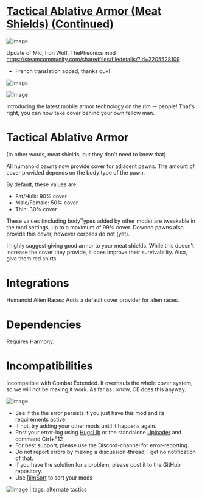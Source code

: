# [Tactical Ablative Armor (Meat Shields) (Continued)](https://steamcommunity.com/sharedfiles/filedetails/?id=2570381855)

![Image](https://i.imgur.com/buuPQel.png)

Update of Mic, Iron Wolf, ThePheonixs mod
https://steamcommunity.com/sharedfiles/filedetails/?id=2205528109

- French translation added, thanks qux!

![Image](https://i.imgur.com/pufA0kM.png)
	
![Image](https://i.imgur.com/Z4GOv8H.png)

Introducing the latest mobile armor technology on the rim -- people! That's right, you can now take cover behind your own fellow man.
	
# Tactical Ablative Armor

(In other words, meat shields, but they don't need to know that)
 
All humanoid pawns now provide cover for adjacent pawns. The amount of cover provided depends on the body type of the pawn.
 
By default, these values are:
 
 - Fat/Hulk: 90% cover
 - Male/Female: 50% cover
 - Thin: 30% cover
 
These values (including bodyTypes added by other mods) are tweakable in the mod settings, up to a maximum of 99% cover. Downed pawns also provide this cover, however corpses do not (yet).
 
I highly suggest giving good armor to your meat shields. While this doesn't increase the cover they provide, it does improve their survivability. Also, give them red shirts.
 
# Integrations

Humanoid Alien Races: Adds a default cover provider for alien races. 
 
# Dependencies

Requires Harmony.

# Incompatibilities

Incompatible with Combat Extended. It overhauls the whole cover system, so we will not be making it work. As far as I know, CE does this anyway.

![Image](https://i.imgur.com/PwoNOj4.png)



-  See if the the error persists if you just have this mod and its requirements active.
-  If not, try adding your other mods until it happens again.
-  Post your error-log using [HugsLib](https://steamcommunity.com/workshop/filedetails/?id=818773962) or the standalone [Uploader](https://steamcommunity.com/sharedfiles/filedetails/?id=2873415404) and command Ctrl+F12
-  For best support, please use the Discord-channel for error-reporting.
-  Do not report errors by making a discussion-thread, I get no notification of that.
-  If you have the solution for a problem, please post it to the GitHub repository.
-  Use [RimSort](https://github.com/RimSort/RimSort/releases/latest) to sort your mods

 

[![Image](https://img.shields.io/github/v/release/emipa606/TacticalAblativeArmor?label=latest%20version&style=plastic&color=9f1111&labelColor=black)](https://steamcommunity.com/sharedfiles/filedetails/changelog/2570381855) | tags:  alternate tactics
